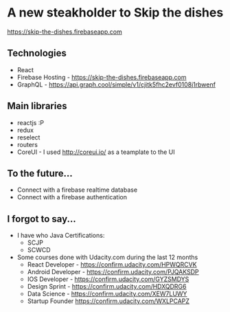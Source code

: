 # A new steakholder to Skip the dishes
https://skip-the-dishes.firebaseapp.com

## Technologies
* React
* Firebase Hosting - https://skip-the-dishes.firebaseapp.com
* GraphQL - https://api.graph.cool/simple/v1/cjitk5fhc2evf0108j1rbwenf

## Main libraries
* reactjs :P
* redux
* reselect
* routers
* CoreUI - I used http://coreui.io/ as a teamplate to the UI

## To the future...
* Connect with a firebase realtime database
* Connect with a firebase authentication

## I forgot to say...
* I have who Java Certifications: 
  * SCJP 
  * SCWCD
* Some courses done with Udacity.com during the last 12 months
  * React Developer - https://confirm.udacity.com/HPWQRCVK
  * Android Developer - https://confirm.udacity.com/PJQAKSDP
  * IOS Developer - https://confirm.udacity.com/GYZSMDYS
  * Design Sprint - https://confirm.udacity.com/HDXQDRG6
  * Data Science - https://confirm.udacity.com/XEW7LUWY
  * Startup Founder https://confirm.udacity.com/WXLPCAPZ
